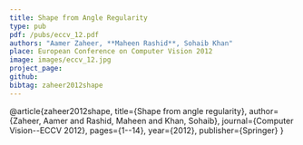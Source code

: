 ```yaml
---
title: Shape from Angle Regularity
type: pub
pdf: /pubs/eccv_12.pdf
authors: "Aamer Zaheer, **Maheen Rashid**, Sohaib Khan"
place: European Conference on Computer Vision 2012
image: images/eccv_12.jpg
project_page: 
github: 
bibtag: zaheer2012shape
---
```


@article{zaheer2012shape,
  title={Shape from angle regularity},
  author={Zaheer, Aamer and Rashid, Maheen and Khan, Sohaib},
  journal={Computer Vision--ECCV 2012},
  pages={1--14},
  year={2012},
  publisher={Springer}
}